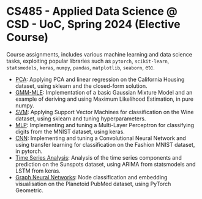 # CS485 - Applied Data Science @ CSD - UoC, Spring 2024 (Elective Course)

Course assignments, includes various machine learning and data science tasks, exploiting popular libraries such as `pytorch`, `scikit-learn`, `statsmodels`, `keras`, `numpy`, `pandas`, `matplotlib`, `seaborn`, etc.

- [PCA](HW1-PCA.ipynb): Applying PCA and linear regression on the California Housing dataset, using sklearn and the closed-form solution.
- [GMM-MLE](HW2-GMM-MLE.ipynb): Implementation of a basic Gaussian Mixture Model and an example of deriving and using Maximum Likelihood Estimation, in pure numpy.
- [SVM](HW3-SVM.ipynb): Applying Support Vector Machines for classification on the Wine dataset, using sklearn and tuning hyperparameters.
- [MLP](HW4-MLP.ipynb): Implementing and tuning a Multi-Layer Perceptron for classifying digits from the MNIST dataset, using keras.
- [CNN](HW5-CNN.ipynb): Implementing and tuning a Convolutional Neural Network and using transfer learning for classification on the Fashion MNIST dataset, in pytorch.
- [Time Series Analysis](HW6-TSA.ipynb): Analysis of the time series components and prediction on the Sunspots dataset, using ARIMA from statsmodels and LSTM from keras.
- [Graph Neural Networks](HW7-GNN.ipynb): Node classification and embedding visualisation on the Planetoid PubMed dataset, using PyTorch Geometric.